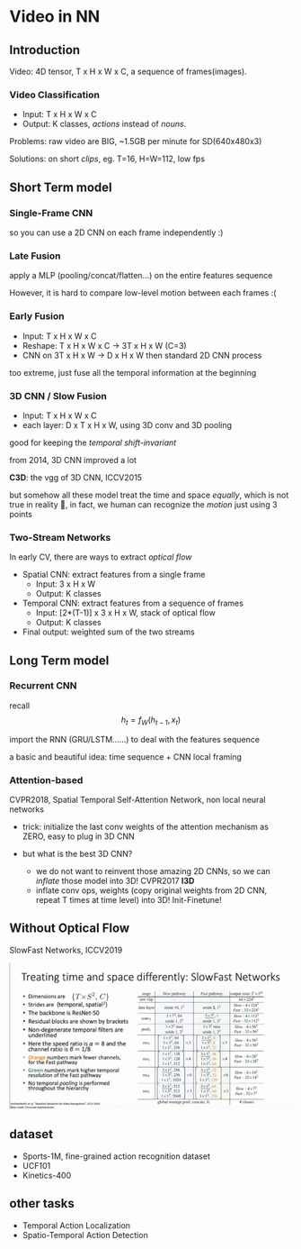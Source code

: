 # Video in NN

## Introduction
Video: 4D tensor, T x H x W x C, a sequence of frames(images).

### Video Classification

- Input: T x H x W x C
- Output: K classes, *actions* instead of *nouns*.

Problems: raw video are BIG, ~1.5GB per minute for SD(640x480x3)

Solutions: on short *clips*, eg. T=16, H=W=112, low fps

## Short Term model
### Single-Frame CNN
so you can use a 2D CNN on each frame independently :)

### Late Fusion

apply a MLP (pooling/concat/flatten...) on the entire features sequence

However, it is hard to compare low-level motion between each frames :(

### Early Fusion

- Input: T x H x W x C
- Reshape: T x H x W x C -> 3T x H x W (C=3)
- CNN on 3T x H x W -> D x H x W then standard 2D CNN process

too extreme, just fuse all the temporal information at the beginning

### 3D CNN / Slow Fusion
- Input: T x H x W x C
- each layer: D x T x H x W, using 3D conv and 3D pooling

good for keeping the *temporal shift-invariant*

from 2014, 3D CNN improved a lot

**C3D**: the vgg of 3D CNN, ICCV2015

but somehow all these model treat the time and space *equally*, which is not true in reality :thinking:, in fact, we human can recognize the *motion* just using 3 points



### Two-Stream Networks
In early CV, there are ways to extract *optical flow*
- Spatial CNN: extract features from a single frame
  - Input: 3 x H x W
  - Output: K classes
- Temporal CNN: extract features from a sequence of frames
  - Input: [2*(T-1)] x 3 x H x W, stack of optical flow
  - Output: K classes
- Final output: weighted sum of the two streams


## Long Term model
### Recurrent CNN
recall
$$
h_t = f_W(h_{t-1}, x_t)
$$

import the RNN (GRU/LSTM......) to deal with the features sequence 

a basic and beautiful idea: time sequence + CNN local framing

### Attention-based

CVPR2018, Spatial Temporal Self-Attention Network, non local neural networks
- trick: initialize the last conv weights of the attention mechanism as ZERO, easy to plug in 3D CNN

- but what is the best 3D CNN?
  - we do not want to reinvent those amazing 2D CNNs, so we can *inflate* those model into 3D! CVPR2017 **I3D**
  - inflate conv ops, weights (copy original weights from 2D CNN, repeat T times at time level) into 3D! Init-Finetune!

## Without Optical Flow
SlowFast Networks, ICCV2019 

![alt text](image.png)

## dataset
- Sports-1M, fine-grained action recognition dataset
- UCF101
- Kinetics-400



## other tasks
- Temporal Action Localization
- Spatio-Temporal Action Detection


